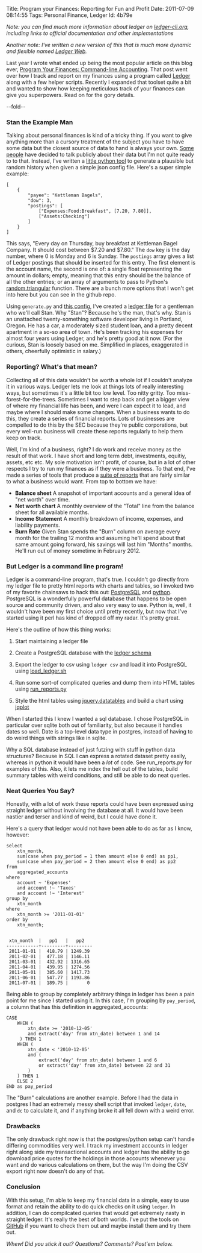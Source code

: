 Title: Program your Finances: Reporting for Fun and Profit
Date:  2011-07-09 08:14:55
Tags:  Personal Finance, Ledger
Id:    4b79e

*Note: you can find much more information about ledger on [ledger-cli.org](http://ledger-cli.org), including links to official documentation and other implementations*

*Another note: I've written a new version of this that is much more dynamic and flexible named [Ledger Web](/a-robust-reporting-system-for-ledger).*

Last year I wrote what ended up being the most popular article on this blog ever, [Program Your Finances: Command-line Accounting](/keeping-finances-with-ledger). That post went over how I track and report on my finances using a program called [Ledger](http://www.ledger-cli.org) along with a few helper scripts. Recently I expanded that toolset quite a bit and wanted to show how keeping meticulous track of your finances can give you superpowers. Read on for the gory details.

--fold--

### Stan the Example Man

Talking about personal finances is kind of a tricky thing. If you want to give anything more than a cursory treatment of the subject you have to have some data but the closest source of data to hand is always your own. [Some][getrichslowly] [people][consumerismcommentary] have decided to talk publicly about their data but I'm not quite ready to to that. Instead, I've written a [little python tool][ledger-tools-generate] to generate a plausible but random history when given a simple json config file. Here's a super simple example: 

    [
        {
            "payee": "Kettleman Bagels",
            "dow": 3,
            "postings": [
                ["Expenses:Food:Breakfast", [7.20, 7.80]],
                ["Assets:Checking"]
            ]
        }
    ]

This says, "Every day on Thursday, buy breakfast at Kettleman Bagel Company. It should cost between $7.20 and $7.80." The `dow` key is the day number, where 0 is Monday and 6 is Sunday. The `postings` array gives a list of Ledger postings that should be inserted for this entry. The first element is the account name, the second is one of: a single float representing the amount in dollars; empty, meaning that this entry should be the balance of all the other entries; or an array of arguments to pass to Python's [random.triangular][python-random-triangular] function. There are a bunch more options that I won't get into here but you can see in the github repo.

Using `generate.py` and [this config][ledger-tools-stan-json], I've created a [ledger file][ledger-tools-stan] for a gentleman who we'll call Stan. Why "Stan"? Because he's the man, that's why. Stan is an unattached twenty-something software developer living in Portland, Oregon. He has a car, a moderately sized student loan, and a pretty decent apartment in a so-so area of town. He's been tracking his expenses for almost four years using Ledger, and he's pretty good at it now. (For the curious, Stan is loosely based on me. Simplified in places, exaggerated in others, cheerfully optimistic in salary.)

### Reporting? What's that mean?

Collecting all of this data wouldn't be worth a whole lot if I couldn't analyze it in various ways. Ledger lets me look at things lots of really interesting ways, but sometimes it's a little bit too low level. Too nitty gritty. Too miss-forest-for-the-trees. Sometimes I want to step back and get a bigger view of where my financial life has been, and were I can expect it to lead, and maybe where I should make some changes. When a business wants to do this, they create a series of financial reports. Lots of businesses are compelled to do this by the SEC because they're public corporations, but every well-run business will create these reports regularly to help them keep on track.

Well, I'm kind of a business, right? I do work and receive money as the result of that work. I have short and long term debt, investments, equitiy, assets, etc etc. My sole motivation isn't profit, of course, but in a lot of other respects I try to run my finances as if they were a business. To that end, I've made a series of tools that produce a [suite of reports][report-example] that are fairly similar to what a business would want. From top to bottom we have:

- **Balance sheet** A snapshot of important accounts and a general idea of "net worth" over time. 
- **Net worth chart** A monthly overview of the "Total" line from the balance sheet for all available months.
- **Income Statement** A monthly breakdown of income, expenses, and liability payments. 
- **Burn Rate** Given Stan spends the "Burn" column on average every month for the trailing 12 months and assuming he'll spend about that same amount going forward, his savings will last him "Months" months. He'll run out of money sometime in February 2012.

### But Ledger is a command line program!

Ledger is a command-line program, that's true. I couldn't go directly from my ledger file to pretty html reports with charts and tables, so I invoked two of my favorite chainsaws to hack this out: [PostgreSQL][] and [python][]. PostgreSQL is a wonderfully powerful database that happens to be open source and community driven, and also very easy to use. Python is, well, it wouldn't have been my first choice until pretty recently, but now that I've started using it perl has kind of dropped off my radar. It's pretty great.

Here's the outline of how this thing works:
 1. Start maintaining a ledger file
 1. Create a PostgreSQL database with the [ledger schema][ledger-tools-schema]

 1. Export the ledger to csv using `ledger csv` and load it into PostgreSQL using [load_ledger.sh][ledger-tools-load]
 1. Run some sort-of complicated queries and dump them into HTML tables using [run_reports.py][ledger-tools-run-report]
 1. Style the html tables using [jquery.datatables][] and build a chart using [jqplot][] 

When I started this I knew I wanted a sql database. I chose PostgreSQL in particular over sqlite both out of familiarity, but also because it handles dates so well. Date is a top-level data type in postgres, instead of having to do weird things with strings like in sqlite.

Why a SQL database instead of just futzing with stuff in python data structures? Because in SQL I can express a rotated dataset pretty easily, whereas in python it would have been a *lot* of code. See run_reports.py for examples of this. Also, it lets me index the hell out of the tables, build summary tables with weird conditions, and still be able to do neat queries.

### Neat Queries You Say?

Honestly, with a lot of work these reports could have been expressed using straight ledger without involving the database at all. It would have been nastier and terser and kind of weird, but I could have done it.

Here's a query that ledger would not have been able to do as far as I know, however:

    select
        xtn_month,
        sum(case when pay_period = 1 then amount else 0 end) as pp1,
        sum(case when pay_period = 2 then amount else 0 end) as pp2
    from
        aggregated_accounts
    where
        account ~ 'Expenses'
        and account !~ 'Taxes'
        and account !~ 'Interest'
    group by
        xtn_month
    where
        xtn_month >= '2011-01-01'
    order by
        xtn_month;


     xtn_month  |   pp1   |   pp2   
    ------------+---------+---------
     2011-01-01 |  418.79 | 1249.39
     2011-02-01 |  477.18 | 1146.11
     2011-03-01 |  432.92 | 1316.65
     2011-04-01 |  439.95 | 1274.56
     2011-05-01 |  385.60 | 1417.73
     2011-06-01 |  547.77 | 1193.86
     2011-07-01 |  189.75 |       0        
    
Being able to group by completely arbitrary things in ledger has been a pain point for me since I started using it. In this case, I'm grouping by `pay_period`, a column that has this definition in aggregated_accounts:

    CASE
        WHEN (
            xtn_date >= '2010-12-05'
            and extract('day' from xtn_date) between 1 and 14
         ) THEN 1
        WHEN (
            xtn_date < '2010-12-05'
            and (
                extract('day' from xtn_date) between 1 and 6
                or extract('day' from xtn_date) between 22 and 31
            )
        ) THEN 1
        ELSE 2
    END as pay_period
    
The "Burn" calculations are another example. Before I had the data in postgres I had an extremely messy shell script that invoked `ledger`, `date`, and `dc` to calculate it, and if anything broke it all fell down with a weird error.

### Drawbacks

The only drawback right now is that the postgres/python setup can't handle differing commodities very well. I track my investment accounts in ledger right along side my transactional accounts and ledger has the ability to go download price quotes for the holdings in those accounts whenever you want and do various calculations on them, but the way I'm doing the CSV export right now doesn't do any of that.

### Conclusion

With this setup, I'm able to keep my financial data in a simple, easy to use format and retain the ability to do quick checks on it using `ledger`. In addition, I can do compilcated queries that would get extremely nasty in straight ledger. It's really the best of both worlds. I've put the tools on [GitHub][ledger-tools] if you want to check them out and maybe install them and try them out.

*Whew! Did you stick it out? Questions? Comments? Post'em below.*

[Ledger]: http://ledger-cli.org
[getrichslowly]: http://www.getrichslowly.org
[consumerismcommentary]: http://www.consumerismcommentary.com/category/monthly-update/
[ledger-tools]: https://github.com/peterkeen/Ledger-Tools-Demo/
[ledger-tools-generate]: https://github.com/peterkeen/Ledger-Tools-Demo/blob/master/generate.py
[ledger-tools-stan-json]: https://github.com/peterkeen/Ledger-Tools-Demo/blob/master/stan.json
[ledger-tools-stan]: https://github.com/peterkeen/Ledger-Tools-Demo/blob/master/stan.txt
[ledger-tools-run-report]: https://github.com/peterkeen/Ledger-Tools-Demo/blob/master/run_reports.py
[ledger-tools-load]: https://github.com/peterkeen/Ledger-Tools-Demo/blob/master/load_ledger.sh
[ledger-tools-schema]: https://github.com/peterkeen/Ledger-Tools-Demo/blob/master/ledger-schema.sql
[python-random-triangular]: http://docs.python.org/library/random.html#random.triangular
[report-example]: /stan-demo-report.html
[PostgreSQL]: http://www.postgresql.org/
[Python]: http://www.python.org/
[jquery.datatables]: http://www.datatables.net/
[jqplot]: http://www.jqplot.com/
